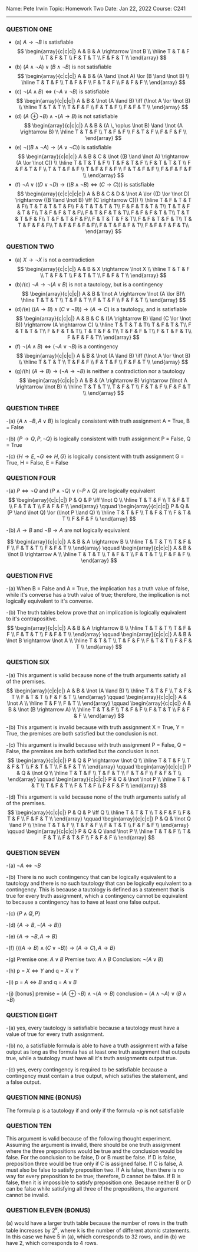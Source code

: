 Name: Pete Irwin
Topic: Homework Two
Date: Jan 22, 2022
Course: C241

---

### QUESTION ONE
- (a) $A \rightarrow \lnot B$ is satisfiable
$$ \begin{array}{c|c|c|}
A & B & A \rightarrow \lnot B \\
\hline
T & T & F \\
T & F & T \\
F & T & T \\
F & F & T \\
\end{array} $$
- (b) $(A \land \lnot A) \lor (B \land \lnot B)$ is not satisfiable
$$ \begin{array}{c|c|c|}
A & B & (A \land \lnot A) \lor (B \land \lnot B)  \\
\hline
T & T & F \\
T & F & F \\
F & T & F \\
F & F & F \\
\end{array} $$
- (c) $\lnot (A \land B) \iff (\lnot A \lor \lnot B)$ is satisfiable
$$ \begin{array}{c|c|c|}
A & B & \lnot (A \land B) \iff (\lnot A \lor \lnot B) \\
\hline
T & T & T \\
T & F & F \\
F & T & F \\
F & F & T \\
\end{array} $$
- (d) $(A \, \oplus \lnot B) \land \lnot (A \rightarrow B)$ is not satisfiable
$$ \begin{array}{c|c|c|}
A & B & (A \, \oplus \lnot B) \land \lnot (A \rightarrow B) \\
\hline
T & T & F \\
T & F & F \\
F & T & F \\
F & F & F \\
\end{array} $$
- (e) $\lnot ((B \land \lnot A) \rightarrow (A \lor \lnot C))$ is satisfiable
$$ \begin{array}{c|c|c|}
A & B & C & \lnot ((B \land \lnot A) \rightarrow (A \lor \lnot C)) \\
\hline
T & T & T & F \\
T & F & T & F \\
F & T & T & T \\
F & F & T & F \\
T & T & F & F \\
T & F & F & F \\
F & T & F & F \\
F & F & F & F \\
\end{array} $$
- (f) $\lnot A \lor ((D \lor \lnot D) \rightarrow ((B \land \lnot B) \iff (C \rightarrow C)))$ is satisfiable
$$ \begin{array}{c|c|c|c|c|}
A & B & C & D & \lnot A \lor ((D \lor \lnot D) \rightarrow ((B \land \lnot B) \iff (C \rightarrow C))) \\
\hline
T & F & T & T & F\\
T & T & T & T & F\\
F & T & T & T & T\\
F & F & T & T & T\\
T & T & F & T & F\\
T & F & F & T & F\\
F & T & F & T & T\\
F & F & F & T & T\\
T & T & T & F & F\\
T & F & T & F & F\\
F & T & T & F & T\\
F & F & T & F & T\\
T & T & F & F & F\\
T & F & F & F & F\\
F & T & F & F & T\\
F & F & F & F & T\\
\end{array} $$

### QUESTION TWO
- (a) $X \rightarrow \lnot X$ is not a contradiction
$$ \begin{array}{c|c|c|}
A & B & X \rightarrow \lnot X \\
\hline
T & T & F \\
T & F & T \\
F & T & T \\
F & F & T \\
\end{array} $$
- (b)/(c) $\lnot A \rightarrow \lnot (A \lor B)$ is not a tautology, but is a contingency
$$ \begin{array}{c|c|c|}
A & B & \lnot A \rightarrow \lnot (A \lor B)\\
\hline
T & T & T \\
T & F & T \\
F & T & F \\
F & F & T \\
\end{array} $$
- (d)/(e) $((A \rightarrow B) \land (C \lor \lnot B)) \rightarrow (A \rightarrow C)$ is a tautology, and is satisfiable 
 $$ \begin{array}{c|c|c|}
A & B & C & ((A \rightarrow B) \land (C \lor \lnot B)) \rightarrow (A \rightarrow C) \\
\hline
T & T & T & T\\
T & F & T & T\\
F & T & T & T\\
F & F & T & T\\
T & T & F & T\\
T & F & F & T\\
F & T & F & T\\
F & F & F & T\\
\end{array} $$
- (f) $\lnot (A \land B) \iff (\lnot A \lor \lnot B)$ is a contingency
$$ \begin{array}{c|c|c|}
A & B & \lnot (A \land B) \iff (\lnot A \lor \lnot B)  \\
\hline
T & T & T \\
T & F & F \\
F & T & F \\
F & F & T \\
\end{array} $$
- (g)/(h) $(A \rightarrow B) \rightarrow (\lnot A \rightarrow \lnot B)$ is neither a contradiction nor a tautology
$$ \begin{array}{c|c|c|}
A & B & (A \rightarrow B) \rightarrow (\lnot A \rightarrow \lnot B)  \\
\hline
T & T & T \\
T & F & T \\
F & T & F \\
F & F & T \\
\end{array} $$

### QUESTION THREE

-(a) $\{A \land \lnot B, A \lor B\}$ is logically consistent with truth assignment A = True, B = False

-(b) $\{P \rightarrow Q, P, \lnot Q \}$ is logically consistent with truth assignment P = False, Q = True

-(c) $\{H \rightarrow E, \lnot G \iff H, G \}$ is logically consistent with truth assignment G = True, H = False, E = False

### QUESTION FOUR

-(a) $P \iff \lnot Q$ and $(P \land \lnot Q) \lor (\lnot P \land Q)$ are logically equivalent 
$$ 
\begin{array}{c|c|c|}
P & Q & P \iff \lnot Q  \\
\hline
T & T & F \\
T & F & T \\
F & T & T \\
F & F & F \\
\end{array}
\qquad
\begin{array}{c|c|c|}
P & Q & (P \land \lnot Q) \lor (\lnot P \land Q)  \\
\hline
T & T & F \\
T & F & T \\
F & T & T \\
F & F & F \\
\end{array} 
$$

-(b) $A \rightarrow B$ and $\lnot B \rightarrow A$ are not logically equivalent

$$ 
\begin{array}{c|c|c|}
A & B & A \rightarrow B  \\
\hline
T & T & T \\
T & F & F \\
F & T & T \\
F & F & T \\
\end{array}
\qquad
\begin{array}{c|c|c|}
A & B & \lnot B \rightarrow A  \\
\hline
T & T & T \\
T & F & T \\
F & T & T \\
F & F & F \\
\end{array} 
$$

### QUESTION FIVE

-(a) When B = False and A = True, the implication has a truth value of false, while it's converse has a truth value of true; therefore, the implication is not logically equivalent to it's converse.

-(b) The truth tables below prove that an implication is logically equivalent to it's contrapositive.
$$ 
\begin{array}{c|c|c|}
A & B & A \rightarrow B  \\
\hline
T & T & T \\
T & F & F \\
F & T & T \\
F & F & T \\
\end{array}
\qquad
\begin{array}{c|c|c|}
A & B & \lnot B \rightarrow \lnot A  \\
\hline
T & T & T \\
T & F & F \\
F & T & T \\
F & F & T \\
\end{array} 
$$

### QUESTION SIX

-(a) This argument is valid because none of the truth arguments satisfy all of the premises.
$$
\begin{array}{c|c|c|}
A & B & \lnot (A \land B)  \\
\hline
T & T & F \\
T & F & T \\
F & T & T \\
F & F & T \\
\end{array}
\qquad
\begin{array}{c|c|c|}
A & \lnot A  \\
\hline
T & F \\
F & T  \\
\end{array}
\qquad
\begin{array}{c|c|c|}
A & B & \lnot (B \rightarrow A) \\
\hline
T & T & F \\
T & F & F \\
F & T & T \\
F & F & F \\
\end{array}
$$

-(b) This argument is invalid because with truth assignment X = True, Y = True, the premises are both satisfied but the conclusion is not.

-(c) This argument is invalid because with truth assignment P = False, Q = False, the premises are both satisfied but the conclusion is not.
$$ 
\begin{array}{c|c|c|}
P & Q & P \rightarrow \lnot Q \\
\hline
T & T & F \\
T & F & T \\
F & T & T \\
F & F & T \\
\end{array}
\qquad
\begin{array}{c|c|c|}
P & Q & \lnot Q \\
\hline
T & T & F \\
T & F & T \\
F & T & F \\
F & F & T \\
\end{array} 
\qquad
\begin{array}{c|c|c|}
P & Q & \lnot \lnot P \\
\hline
T & T & T \\
T & F & T \\
F & T & F \\
F & F & F \\
\end{array}
$$

-(d) This argument is valid because none of the truth arguments satisfy all of the premises.
$$ 
\begin{array}{c|c|c|}
P & Q & P \iff Q \\
\hline
T & T & T \\
T & F & F \\
F & T & F \\
F & F & T \\
\end{array}
\qquad
\begin{array}{c|c|c|}
P & Q & \lnot Q \land P \\
\hline
T & T & F \\
T & F & F \\
F & T & T \\
F & F & F \\
\end{array} 
\qquad
\begin{array}{c|c|c|}
P & Q & Q \land \lnot P \\
\hline
T & T & F \\
T & F & T \\
F & T & F \\
F & F & F \\
\end{array}
$$
### QUESTION SEVEN

-(a) $\lnot A \iff \lnot B$

-(b) There is no such contingency that can be logically equivalent to a tautology and there is no such tautology that can be logically equivalent to a contingency. This is because a tautology is defined as a statement that is true for every truth assignment, which a contingency cannot be equivalent to because a contingency has to have at least one false output.

-(c) $\{P \land \not Q, P \}$

-(d) $\{A \rightarrow B, \lnot (A \rightarrow B) \}$

-(e) $\{A \rightarrow \lnot B, A \rightarrow B\}$

-(f) $\{((A \rightarrow B) \land (C \lor \lnot B)) \rightarrow (A \rightarrow C), A \rightarrow B\}$

-(g) Premise one: $A \lor B$ Premise two: $A \land B$ Conclusion: $\lnot (A \lor B)$

-(h) p = $X \iff Y$ and q = $X \lor Y$

-(i) p = $A \iff B$ and q = $A \lor B$

-(j) [bonus] premise = $(A \, \oplus \lnot B) \land \lnot (A \rightarrow B)$ conclusion =  $(A \land \lnot A) \lor (B \land \lnot B)$

### QUESTION EIGHT

-(a) yes, every tautology is satisfiable because a tautology must have a value of true for every truth assignment.

-(b) no, a satisfiable formula is able to have a truth assignment with a false output as long as the formula has at least one truth assignment that outputs true, while a tautology must have all it's truth assignments output true.

-(c) yes, every contingency is required to be satisfiable because a contingency must contain a true output, which satisfies the statement, and a false output.

### QUESTION NINE (BONUS)

The formula p is a tautology if and only if the formula $\lnot p$ is not satisfiable 

### QUESTION TEN

This argument is valid because of the following thought experiment. Assuming the argument is invalid, there should be one truth assignment where the three prepositions would be true and the conclusion would be false. For the conclusion to be false, D or B must be false. If D is false, preposition three would be true only if C is assigned false. If C is false, A must also be false to satisfy preposition two. If A is false, then there is no way for every preposition to be true; therefore, D cannot be false. If B is false, then it is impossible to satisfy preposition one. Because neither B or D can be false while satisfying all three of the prepositions, the argument cannot be invalid.

### QUESTION ELEVEN (BONUS)
(a) would have a larger truth table because the number of rows in the truth table increases by $2^k$, where k is the number of different atomic statements. In this case we have 5 in (a), which corresponds to 32 rows, and in (b) we have 2, which corresponds to 4 rows.